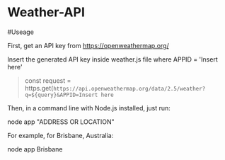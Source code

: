 # Weather-API

#Useage

First, get an API key from https://openweathermap.org/

Insert the generated API key inside weather.js file where APPID = 'Insert here'

>const request = https.get(`https://api.openweathermap.org/data/2.5/weather?q=${query}&APPID=Insert here`

Then, in a command line with Node.js installed, just run:

node app "ADDRESS OR LOCATION"

For example, for Brisbane, Australia:

node app Brisbane
